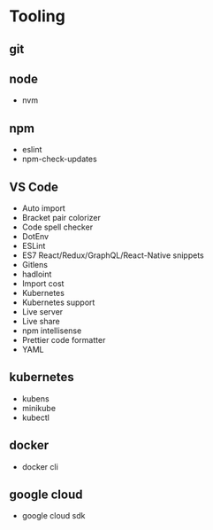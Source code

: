 # Tooling

## git

## node
- nvm

## npm
- eslint
- npm-check-updates

## VS Code
- Auto import
- Bracket pair colorizer
- Code spell checker
- DotEnv
- ESLint
- ES7 React/Redux/GraphQL/React-Native snippets
- Gitlens
- hadloint
- Import cost
- Kubernetes
- Kubernetes support
- Live server
- Live share
- npm intellisense
- Prettier code formatter
- YAML

## kubernetes
- kubens
- minikube
- kubectl

## docker
- docker cli

## google cloud
- google cloud sdk

